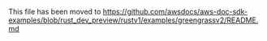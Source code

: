 This file has been moved to https://github.com/awsdocs/aws-doc-sdk-examples/blob/rust_dev_preview/rustv1/examples/greengrassv2/README.md
